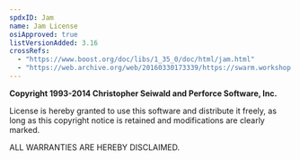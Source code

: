 ```yaml
---
spdxID: Jam
name: Jam License
osiApproved: true
listVersionAdded: 3.16
crossRefs: 
  - "https://www.boost.org/doc/libs/1_35_0/doc/html/jam.html"
  - "https://web.archive.org/web/20160330173339/https://swarm.workshop.perforce.com/files/guest/perforce_software/jam/src/README"
---
```


**Copyright 1993-2014 Christopher Seiwald and Perforce Software, Inc.**

License is hereby granted to use this software and distribute it freely, as long as this copyright notice is retained and modifications are clearly marked.

ALL WARRANTIES ARE HEREBY DISCLAIMED.
